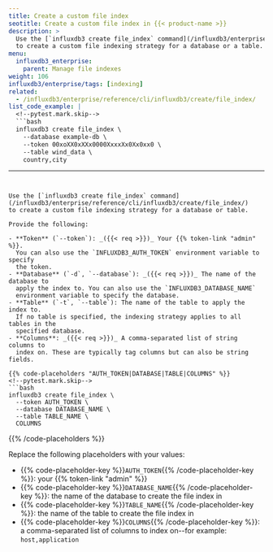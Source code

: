 ```yaml
---
title: Create a custom file index
seotitle: Create a custom file index in {{< product-name >}}
description: >
  Use the [`influxdb3 create file_index` command](/influxdb3/enterprise/reference/cli/influxdb3/create/file_index/)
  to create a custom file indexing strategy for a database or a table.
menu:
  influxdb3_enterprise:
    parent: Manage file indexes
weight: 106
influxdb3/enterprise/tags: [indexing]
related:
  - /influxdb3/enterprise/reference/cli/influxdb3/create/file_index/
list_code_example: |
  <!--pytest.mark.skip-->
  ```bash
  influxdb3 create file_index \
    --database example-db \
    --token 00xoXX0xXXx0000XxxxXx0Xx0xx0 \
    --table wind_data \
    country,city
  ```
---
```


Use the [`influxdb3 create file_index` command](/influxdb3/enterprise/reference/cli/influxdb3/create/file_index/)
to create a custom file indexing strategy for a database or table.

Provide the following:

- **Token** (`--token`): _({{< req >}})_ Your {{% token-link "admin" %}}.
  You can also use the `INFLUXDB3_AUTH_TOKEN` environment variable to specify
  the token.
- **Database** (`-d`, `--database`): _({{< req >}})_ The name of the database to
  apply the index to. You can also use the `INFLUXDB3_DATABASE_NAME`
  environment variable to specify the database.
- **Table** (`-t`, `--table`): The name of the table to apply the index to.
  If no table is specified, the indexing strategy applies to all tables in the
  specified database.
- **Columns**: _({{< req >}})_ A comma-separated list of string columns to
  index on. These are typically tag columns but can also be string fields.

{{% code-placeholders "AUTH_TOKEN|DATABASE|TABLE|COLUMNS" %}}
<!--pytest.mark.skip-->
```bash
influxdb3 create file_index \
  --token AUTH_TOKEN \
  --database DATABASE_NAME \
  --table TABLE_NAME \
  COLUMNS
```
{{% /code-placeholders %}}

Replace the following placeholders with your values:

- {{% code-placeholder-key %}}`AUTH_TOKEN`{{% /code-placeholder-key %}}:
  your {{% token-link "admin" %}}
- {{% code-placeholder-key %}}`DATABASE_NAME`{{% /code-placeholder-key %}}:
  the name of the database to create the file index in
- {{% code-placeholder-key %}}`TABLE_NAME`{{% /code-placeholder-key %}}:
  the name of the table to create the file index in
- {{% code-placeholder-key %}}`COLUMNS`{{% /code-placeholder-key %}}:
  a comma-separated list of columns to index on--for example: `host,application`
